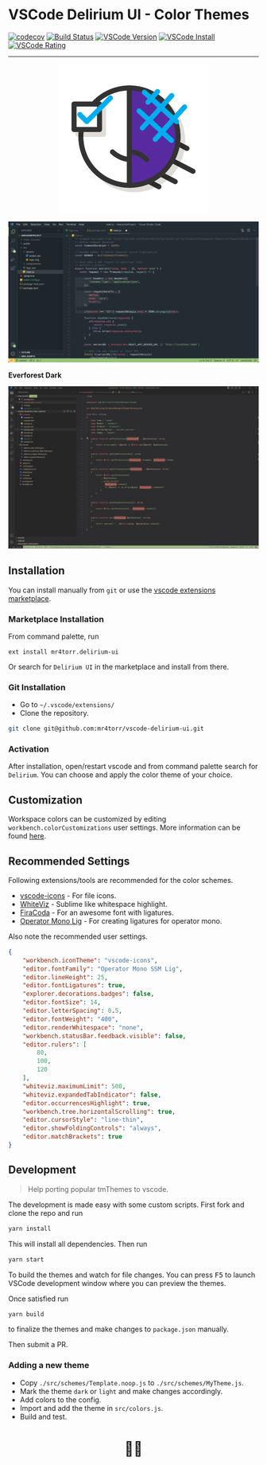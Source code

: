 # VSCode Delirium UI - Color Themes

[![codecov](https://codecov.io/gh/mr4torr/vscode-delirium-ui/branch/master/graph/badge.svg)](https://codecov.io/gh/mr4torr/vscode-delirium-ui) [![Build Status](https://travis-ci.org/mr4torr/vscode-delirium-ui.svg?branch=master)](https://travis-ci.org/mr4torr/vscode-delirium-ui) [![VSCode Version](https://vsmarketplacebadge.apphb.com/version-short/mr4torr.delirium-ui.svg)](https://marketplace.visualstudio.com/items?itemName=mr4torr.delirium-ui) [![VSCode Install](https://vsmarketplacebadge.apphb.com/installs/mr4torr.delirium-ui.svg)](https://github.com/mr4torr/vscode-delirium-ui/blob/master/vscode:extension/mr4torr.delirium-ui) [![VSCode Rating](https://vsmarketplacebadge.apphb.com/rating-short/mr4torr.delirium-ui.svg)](https://marketplace.visualstudio.com/items?itemName=mr4torr.delirium-ui#review-details)

--------------------------------------

<p align="center">
	<a href="https://themes.vscode.one/theme/mr4torr/3ZjBASTu">
		<img src="https://raw.githubusercontent.com/mr4torr/vscode-delirium-ui/main/icon.png" />
	</a>
</p>
<p align="center">
	<a href="https://themes.vscode.one/theme/mr4torr/3ZjBASTu">
		<img src="https://raw.githubusercontent.com/mr4torr/vscode-delirium-ui/main/default.jpeg" />
	</a>
</p>

<b>Everforest Dark</b>
<p align="center">
	<a href="https://themes.vscode.one/theme/mr4torr/3ZjBASTu">
		<img src="https://raw.githubusercontent.com/mr4torr/vscode-delirium-ui/main/everforest.png" />
	</a>
</p>

## Installation

You can install manually from `git` or use the [vscode extensions marketplace](https://marketplace.visualstudio.com/items?itemName=mr4torr.delirium-ui).

### Marketplace Installation

From command palette, run

```
ext install mr4torr.delirium-ui
```

Or search for `Delirium UI` in the marketplace and install from there.

### Git Installation

* Go to `~/.vscode/extensions/`
* Clone the repository.
```bash
git clone git@github.com:mr4torr/vscode-delirium-ui.git
```

### Activation

After installation, open/restart vscode and from command palette search for
`Delirium`. You can choose and apply the color theme of your choice.

## Customization

Workspace colors can be customized by editing `workbench.colorCustomizations`
user settings. More information can be found [here](https://code.visualstudio.com/docs/getstarted/theme-color-reference).

## Recommended Settings

Following extensions/tools are recommended for the color schemes.

* [vscode-icons](https://marketplace.visualstudio.com/items?itemName=robertohuertasm.vscode-icons) - For file icons.
* [WhiteViz](https://marketplace.visualstudio.com/items?itemName=spywhere.whiteviz) - Sublime like whitespace highlight.
* [FiraCoda](https://github.com/tonsky/FiraCode) - For an awesome font with ligatures.
* [Operator Mono Lig](https://github.com/kiliman/operator-mono-lig) - For creating ligatures for operator mono.

Also note the recommended user settings.

```json
{
	"workbench.iconTheme": "vscode-icons",
	"editor.fontFamily": "Operator Mono SSM Lig",
	"editor.lineHeight": 25,
	"editor.fontLigatures": true,
	"explorer.decorations.badges": false,
	"editor.fontSize": 14,
	"editor.letterSpacing": 0.5,
	"editor.fontWeight": "400",
	"editor.renderWhitespace": "none",
	"workbench.statusBar.feedback.visible": false,
	"editor.rulers": [
		80,
		100,
		120
	],
	"whiteviz.maximumLimit": 500,
	"whiteviz.expandedTabIndicator": false,
	"editor.occurrencesHighlight": true,
	"workbench.tree.horizontalScrolling": true,
	"editor.cursorStyle": "line-thin",
	"editor.showFoldingControls": "always",
	"editor.matchBrackets": true
}
```


## Development

> Help porting popular tmThemes to vscode.

The development is made easy with some custom scripts. First fork and clone the
repo and run

```bash
yarn install
```

This will install all dependencies. Then run

```bash
yarn start
```

To build the themes and watch for file changes. You can press <kbd>F5</kbd> to
launch VSCode development window where you can preview the themes.

Once satisfied run

```bash
yarn build
```

to finalize the themes and make changes to `package.json` manually.

Then submit a PR.

### Adding a new theme

* Copy `./src/schemes/Template.noop.js` to `./src/schemes/MyTheme.js`.
* Mark the theme `dark` or `light` and make changes accordingly.
* Add colors to the config.
* Import and add the theme in `src/colors.js`.
* Build and test.

<h1 align="center">
👨‍🎨
</h1>
